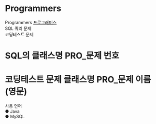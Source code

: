 # Programmers
Programmers
<a href="https://programmers.co.kr" target="_blank">프로그래머스</a><br>SQL 쿼리 문제 <br>코딩테스트 문제<br>
# SQL의 클래스명 PRO_문제 번호
# 코딩테스트 문제 클래스명 PRO_문제 이름(영문)

사용 언어<br>
● Java<br>
● MySQL



